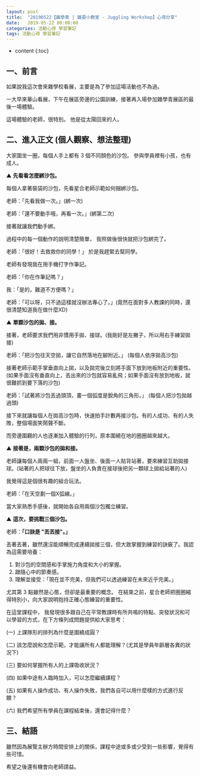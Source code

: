 ```yaml
---
layout: post
title:  "20190522【雜學青 | 雜耍小教室 - Juggling Workshop】心得分享"
date:   2019-05-22 00:00:00
categories: 活動心得 學習筆記
tags: 活動心得 學習筆記
---
```



* content
{:toc}

## 一、前言

如果說我這次會來雜學校看展，主要是為了參加這場活動也不為過。

一大早來華山看展，下午在展區旁邊的公園訓練，接著再入場參加雜學青展區的最後一場體驗。

這場體驗的老師，很特別。
他是從太陽回來的人。




## 二、進入正文 (個人觀察、想法整理)

大家圍坐一圈，每個人手上都有 3 個不同顏色的沙包。
參與學員裡有小孩，也有成人。

▲ **先看看怎麼綁沙包。**

每個人拿著裝袋的沙包，先看星合老師示範如何捆綁沙包。

老師：「先看我做一次。」(綁一次)

老師：「還不要動手哦，再看一次。」(綁第二次)

接著就讓我們動手綁。

過程中的每一個動作的說明清楚簡單，
我照做後很快就把沙包綁完了。

老師：「很好！去救救你的同學！」
於是我趕緊去幫同學。

老師有發現我在用手機打字作筆記。

老師：「你在作筆記嗎？」

我：「是的，難道不方便嗎？」

老師：「可以呀，只不過這樣就沒辦法專心了。」(竟然在面對多人教課的同時，還很清楚知道我在做什麼XD)

▲ **單顆沙包的拋、接。**

接著，老師要求我們用非慣用手拋、接球。(我剛好是左撇子，所以用右手練習拋接)

老師：「把沙包往天空拋，讓它自然落地在腳附近。」
(每個人依序拋高沙包)

接著老師示範手掌垂直向上拋，以及拋完後立刻將手面下放到地板附近的重要性。(如果手面沒有垂直向上，丟出來的沙包就容易亂飛；如果手面沒有放到地板，就很難抓到要下落的沙包)

老師：「試著將沙包丟過頭頂，畫一個弧度是銳角的三角形。」 (每個人把沙包拋越過頭)

接下來就讓每個人在拋高沙包時，快速拍手計數再接沙包。有的人成功、有的人失敗，整個場面笑鬧聲不斷。

而旁邊圍觀的人也逐漸加入體驗的行列，原本圍繞在地的圈圈越來越大。

▲ **接著是，兩顆沙包的拋和接。**

老師讓每個人兩兩一組，前面一人盤坐、後面一人貼背站著，要來練習互助拋接球。(站著的人把球往下放，盤坐的人負責在接球後把另一顆球上拋給站著的人)

我覺得這是個很有趣的組合玩法。

老師：「在天空劃一個X弧線。」

當大家熟悉手感後，就開始各自用兩個沙包獨立練習。

▲ **這次，要挑戰三個沙包。**

老師：**「口訣是 "丟丟接"。」**

丟著丟著，雖然還沒能順暢完成連續拋接三個，但大致掌握到練習的訣竅了。我認為這需要培養：

1. 對沙包的空間感和手掌施力角度和大小的掌握。
2. 跟隨心中的節奏感。
3. 理解並接受：「現在並不完美，但我們可以透過練習在未來近乎完美。」

尤其第 3 點雖然是心態，但卻是最重要的概念。
在結束之前，星合老師把圈圈縮得特別小，向大家說明抱持正確心態練習的重要性。

在這堂課程中，
我發現很多跟自己在平常教課時有所共鳴的特點、突發狀況和可以學習的方式，在下方條列成問題提供給大家思考：

(一) 上課隊形的排列為什麼是圍繞成圓？

(二) 該怎麼說和怎麼示範，才能讓所有人都能理解？(尤其是學員年齡層各異的狀況下)

(三) 要如何掌握所有人的上課吸收狀況？

(四) 如果中途有人臨時加入，可以怎麼繼續課程？

(五) 如果有人操作成功、有人操作失敗，我們各自可以用什麼樣的方式進行反饋？

(六) 我們希望所有學員在課程結束後，還會記得什麼？




## 三、結語

雖然因為展覽主辦方時間安排上的關係，課程中途或多或少受到一些影響，覺得有些可惜。

希望之後還有機會向老師請益。